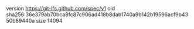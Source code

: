 version https://git-lfs.github.com/spec/v1
oid sha256:36e379ab70bca8fc87c906ad418b8dab1740a9b142b19596acf9b4350b89440a
size 14094
